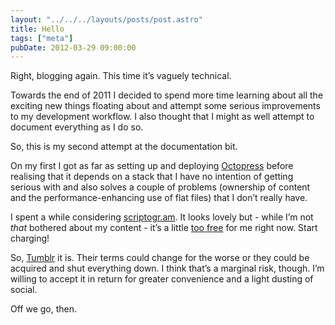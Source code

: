 ```yaml
---
layout: "../../../layouts/posts/post.astro"
title: Hello
tags: ["meta"]
pubDate: 2012-03-29 09:00:00
---
```


Right, blogging again. This time it’s vaguely technical.

Towards the end of 2011 I decided to spend more time learning about all the exciting new things floating about and attempt some serious improvements to my development workflow. I also thought that I might as well attempt to document everything as I do so.

So, this is my second attempt at the documentation bit.

On my first I got as far as setting up and deploying [Octopress](http://octopress.org/) before realising that it depends on a stack that I have no intention of getting serious with and also solves a couple of problems (ownership of content and the performance-enhancing use of flat files) that I don’t really have.

I spent a while considering [scriptogr.am](http://scriptogr.am/). It looks lovely but - while I’m not _that_ bothered about my content - it’s a little [too free](http://blog.pinboard.in/2011/12/don_t_be_a_free_user/) for me right now. Start charging!

So, [Tumblr](http://tumblr.com/) it is. Their terms could change for the worse or they could be acquired and shut everything down. I think that’s a marginal risk, though. I’m willing to accept it in return for greater convenience and a light dusting of social.

Off we go, then.
